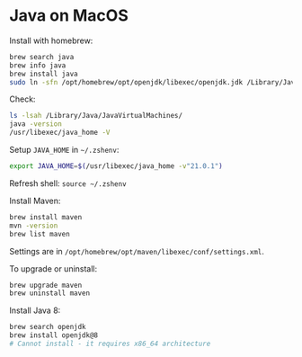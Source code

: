 # Java on MacOS

Install with homebrew:

```sh
brew search java
brew info java
brew install java
sudo ln -sfn /opt/homebrew/opt/openjdk/libexec/openjdk.jdk /Library/Java/JavaVirtualMachines/openjdk.jdk
```

Check:

```sh
ls -lsah /Library/Java/JavaVirtualMachines/
java -version
/usr/libexec/java_home -V
```

Setup `JAVA_HOME` in `~/.zshenv`:

```sh
export JAVA_HOME=$(/usr/libexec/java_home -v"21.0.1")
```

Refresh shell: `source ~/.zshenv`

Install Maven:

```sh
brew install maven
mvn -version
brew list maven
```

Settings are in `/opt/homebrew/opt/maven/libexec/conf/settings.xml`.

To upgrade or uninstall:

```sh
brew upgrade maven
brew uninstall maven
```

Install Java 8:

```sh
brew search openjdk
brew install openjdk@8
# Cannot install - it requires x86_64 architecture
```
